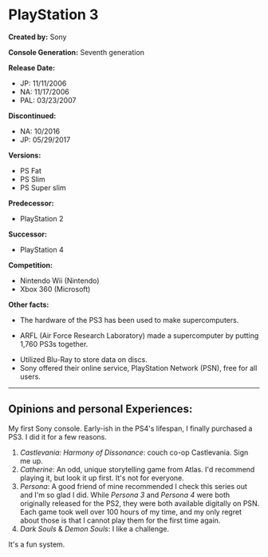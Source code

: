 # PlayStation 3

**Created by:** Sony

**Console Generation:**  Seventh generation

**Release Date:**
* JP: 11/11/2006
* NA: 11/17/2006
* PAL: 03/23/2007

**Discontinued:**
* NA: 10/2016
* JP: 05/29/2017

**Versions:**
* PS Fat
* PS Slim
* PS Super slim

**Predecessor:**
* PlayStation 2

**Successor:**
* PlayStation 4

**Competition:**
* Nintendo Wii (Nintendo)
* Xbox 360 (Microsoft)

**Other facts:**
* The hardware of the PS3 has been used to make supercomputers.
 + ARFL (Air Force Research Laboratory) made a supercomputer by putting 1,760 PS3s together.
* Utilized Blu-Ray to store data on discs.
* Sony offered their online service, PlayStation Network (PSN), free for all users.

---

## Opinions and personal Experiences:
My first Sony console. Early-ish in the PS4's lifespan, I finally purchased a PS3. I did it for a few reasons.
1. *Castlevania: Harmony of Dissonance*: couch co-op Castlevania. Sign me up.
2. *Catherine*: An odd, unique storytelling game from Atlas. I'd recommend playing it, but look it up first. It's not for everyone.
3. *Persona*: A good friend of mine recommended I check this series out and I'm so glad I did. While *Persona 3* and *Persona 4* were both originally released for the PS2, they were both available digitally on PSN. Each game took well over 100 hours of my time, and my only regret about those is that I cannot play them for the first time again.
4. *Dark Souls* & *Demon Souls*: I like a challenge.

It's a fun system.
